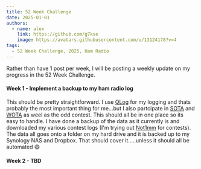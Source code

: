 ```yaml
---
title: 52 Week Challenge
date: 2025-01-01
authors:
  - name: alex
    link: https://github.com/g7kse
    image: https://avatars.githubusercontent.com/u/13124178?v=4
tags:
  - 52 Week Challenge, 2025, Ham Radio
---
```


Rather than have 1 post per week, I will be posting a weekly update on my progress in the 52 Week Challenge.

#### Week 1 - Implement a backup to my ham radio log

This should be pretty straightforward. I use [QLog](https://github.com/foldynl/QLog) for my logging and thats probably the most important thing for me...but I also partcipate in [SOTA](https://sota.org) and [WOTA](https://wota.org.uk) as weel as the odd contest. This should all be in one place so its easy to handle. I have done a backup of the data as it currently is and downloaded my various contest logs (I'm trying out [Not1mm](https://github.com/mbridak/not1mm) for contests). The data all goes onto a folder on my hard drive and it is backed up to my Synology NAS and Dropbox. That should cover it.....unless it should all be automated :smile:

#### Week 2 - TBD